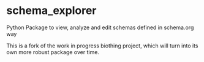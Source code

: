 # schema_explorer
Python Package to view, analyze and edit schemas defined in schema.org way

This is a fork of the work in progress biothing project, which will turn into its own more robust package over time.
